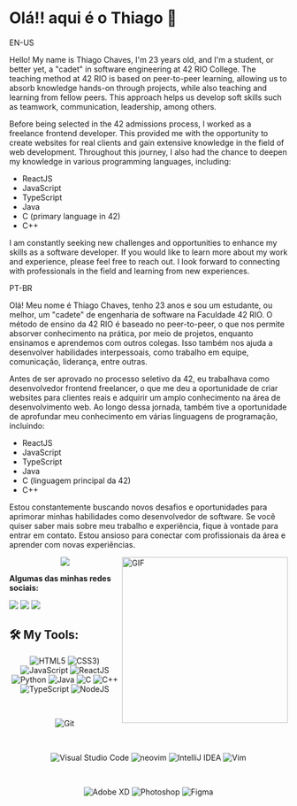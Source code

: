 # Olá!! aqui é o Thiago 👋

EN-US

Hello! My name is Thiago Chaves, I'm 23 years old, and I'm a student, or better yet, a "cadet" in software engineering at 42 RIO College. The teaching method at 42 RIO is based on peer-to-peer learning, allowing us to absorb knowledge hands-on through projects, while also teaching and learning from fellow peers. This approach helps us develop soft skills such as teamwork, communication, leadership, among others.

Before being selected in the 42 admissions process, I worked as a freelance frontend developer. This provided me with the opportunity to create websites for real clients and gain extensive knowledge in the field of web development. Throughout this journey, I also had the chance to deepen my knowledge in various programming languages, including:

<ul>
 <li>ReactJS</li>
 <li>JavaScript</li>
 <li>TypeScript</li>
 <li>Java</li>
 <li>C (primary language in 42)</li>
 <li>C++</li>
</ul>

I am constantly seeking new challenges and opportunities to enhance my skills as a software developer. If you would like to learn more about my work and experience, please feel free to reach out. I look forward to connecting with professionals in the field and learning from new experiences.

PT-BR

Olá! Meu nome é Thiago Chaves, tenho 23 anos e sou um estudante, ou melhor, um "cadete" de engenharia de software na Faculdade 42 RIO. O método de ensino da 42 RIO é baseado no peer-to-peer, o que nos permite absorver conhecimento na prática, por meio de projetos, enquanto ensinamos e aprendemos com outros colegas. Isso também nos ajuda a desenvolver habilidades interpessoais, como trabalho em equipe, comunicação, liderança, entre outras.

Antes de ser aprovado no processo seletivo da 42, eu trabalhava como desenvolvedor frontend freelancer, o que me deu a oportunidade de criar websites para clientes reais e adquirir um amplo conhecimento na área de desenvolvimento web. Ao longo dessa jornada, também tive a oportunidade de aprofundar meu conhecimento em várias linguagens de programação, incluindo:

<ul>
<li>ReactJS</li>
<li>JavaScript</li>
<li>TypeScript</li>
<li>Java</li>
<li>C (linguagem principal da 42)</li>
<li>C++</li>
</ul>

Estou constantemente buscando novos desafios e oportunidades para aprimorar minhas habilidades como desenvolvedor de software. Se você quiser saber mais sobre meu trabalho e experiência, fique à vontade para entrar em contato. Estou ansioso para conectar com profissionais da área e aprender com novas experiências.

 <img align="right" alt="GIF" src="https://github.com/abhisheknaiidu/abhisheknaiidu/blob/master/code.gif?raw=true" height="300" />
 

<div align="center">
  <img src="http://github-readme-streak-stats.herokuapp.com?user=aghiot61&theme=neon-dark&hide_border=true&background=DD272700" />
</div>

 **Algumas das minhas redes sociais:**
  
  <div>
  <a href="https://www.instagram.com/thiagosc61/" target="_blank"><img src="https://img.shields.io/badge/-Instagram-%23E4405F?style=for-the-badge&logo=instagram&logoColor=white" target="_blank"></a>
  <a href = "mailto:contatothiagoschaves61@gmail.com"><img src="https://img.shields.io/badge/-Gmail-%23333?style=for-the-badge&logo=gmail&logoColor=white" target="_blank"></a>
   <a href="https://www.linkedin.com/in/thiago-chaves-2469b6218/" target="_blank"><img src="https://img.shields.io/badge/-LinkedIn-%230077B5?style=for-the-badge&logo=linkedin&logoColor=white" target="_blank"></a> 
</div>

## 🛠 **My Tools:**

<div align="center">
  
![HTML5](https://img.shields.io/badge/html5-%23E34F26.svg?style=for-the-badge&logo=html5&logoColor=white)
![CSS3](https://img.shields.io/badge/css3-%231572B6.svg?style=for-the-badge&logo=css3&logoColor=white))
![JavaScript](https://img.shields.io/badge/javascript-%23323330.svg?style=for-the-badge&logo=javascript&logoColor=%23F7DF1E)
![ReactJS](https://img.shields.io/badge/react-C.svg?style=for-the-badge&logo=react&color=282C34)
![Python](https://img.shields.io/badge/python-%23323330.svg?style=for-the-badge&logo=python&logoColor=FFDB4F&color=1F4361)
![Java](https://img.shields.io/badge/java-%23ED8B00.svg?style=for-the-badge&logo=openjdk&logoColor=white)
![C](https://img.shields.io/badge/c-%2300599C.svg?style=for-the-badge&logo=c&logoColor=white)
![C++](https://img.shields.io/badge/c++-%2300599C.svg?style=for-the-badge&logo=c%2B%2B&logoColor=white)
![TypeScript](https://img.shields.io/badge/typescript-%23323330.svg?style=for-the-badge&logo=typescript&logoColor=FFFFFF&color=2F74C0)
![NodeJS](https://img.shields.io/badge/node.js-6DA55F?style=for-the-badge&logo=node.js&logoColor=white)

<br>


![Git](https://img.shields.io/badge/git-%23F05033.svg?style=for-the-badge&logo=git&logoColor=white)

<br>

![Visual Studio Code](https://img.shields.io/badge/Visual%20Studio%20Code-0078d7.svg?style=for-the-badge&logo=visual-studio-code&logoColor=white)
![neovim](https://img.shields.io/badge/neovim-%23430098.svg?style=for-the-badge&logo=neovim&color=0B151B)
![IntelliJ IDEA](https://img.shields.io/badge/IntelliJIDEA-000000.svg?style=for-the-badge&logo=intellij-idea&logoColor=white)
![Vim](https://img.shields.io/badge/VIM-%2311AB00.svg?style=for-the-badge&logo=vim&logoColor=white)

<br>
  
![Adobe XD](https://img.shields.io/badge/Adobe%20XD-470137?style=for-the-badge&logo=Adobe%20XD&logoColor=#FF61F6)
![Photoshop](https://img.shields.io/badge/adobe%20photoshop-%2331A8FF.svg?style=for-the-badge&logo=adobe%20photoshop&logoColor=white)
![Figma](https://img.shields.io/badge/figma-C.svg?style=for-the-badge&logo=figma&color=fff)
